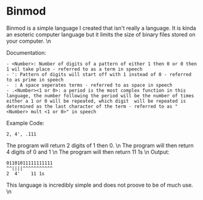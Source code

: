 # Binmod

Binmod is a simple language I created that isn't really a language. It is kinda an esoteric computer language but it limits the size of binary files stored on your computer. \n

Documentation:
```
- <Number>: Number of digits of a pattern of either 1 then 0 or 0 then 1 wil take place - referred to as a term in speech
- ': Pattern of digits will start off with 1 instead of 0 - referred to as prime in speech
-  : A space seperates terms - referred to as space in speech
- .<Number><1 or 0>: a period is the most complex function in this language, the number following the period will be the number of times either a 1 or 0 will be repeated, which digit  will be repeated is determined as the last character of the term - referred to as "<Number> mult <1 or 0>" in speech
```

Example Code:
```
2, 4', .111
```
The program will return 2 digits of 1 then 0. \n
The program will then return 4 digits of 0 and 1 \n
The program will then return 11 1s \n
Output:
```
01101011111111111
^^||||^^^^^^^^^^^
2  4'    11 1s
```

This language is incredibly simple and does not proove to be of much use. \n
